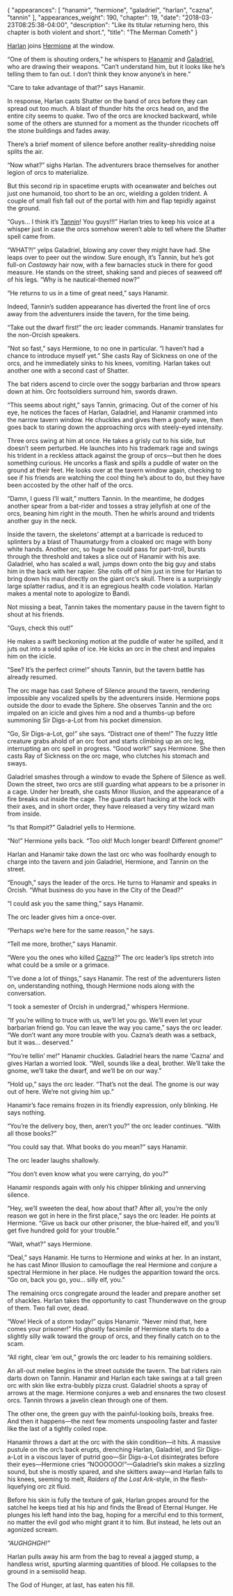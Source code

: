 {
    "appearances": [
        "hanamir",
        "hermione",
        "galadriel",
        "harlan",
        "cazna",
        "tannin"
    ],
    "appearances_weight": 190,
    "chapter": 19,
    "date": "2018-03-23T08:25:38-04:00",
    "description": "Like its titular returning hero, this chapter is both violent and short.",
    "title": "The Merman Cometh"
}

[Harlan](/characters/harlan/) joins [Hermione](/characters/hermione/) at the window. 

“One of them is shouting orders,” he whispers to [Hanamir](/characters/hanamir/) and [Galadriel](/characters/galadriel/), who are drawing their weapons. “Can’t understand him, but it looks like he’s telling them to fan out. I don’t think they know anyone’s in here.”

“Care to take advantage of that?” says Hanamir.

In response, Harlan casts Shatter on the band of orcs before they can spread out too much. A blast of thunder hits the orcs head on, and the entire city seems to quake. Two of the orcs are knocked backward, while some of the others are stunned for a moment as the thunder ricochets off the stone buildings and fades away. 

There’s a brief moment of silence before another reality-shredding noise splits the air. 

“Now what?” sighs Harlan. The adventurers brace themselves for another legion of orcs to materialize.

But this second rip in spacetime erupts with oceanwater and belches out just one humanoid, too short to be an orc, wielding a golden trident. A couple of small fish fall out of the portal with him and flap tepidly against the ground.

“Guys… I think it’s [Tannin](/characters/tannin/)! You guys!!!” Harlan tries to keep his voice at a whisper just in case the orcs somehow weren’t able to tell where the Shatter spell came from. 

“WHAT?!” yelps Galadriel, blowing any cover they might have had. She leaps over to peer out the window. Sure enough, it’s Tannin, but he’s got full-on *Castaway* hair now, with a few barnacles stuck in there for good measure. He stands on the street, shaking sand and pieces of seaweed off of his legs. “Why is he nautical-themed now?”

“He returns to us in a time of great need,” says Hanamir. 

Indeed, Tannin’s sudden appearance has diverted the front line of orcs away from the adventurers inside the tavern, for the time being. 

“Take out the dwarf first!” the orc leader commands. Hanamir translates for the non-Orcish speakers. 

“Not so fast,” says Hermione, to no one in particular. “I haven’t had a chance to introduce myself yet.” She casts Ray of Sickness on one of the orcs, and he immediately sinks to his knees, vomiting. Harlan takes out another one with a second cast of Shatter.

The bat riders ascend to circle over the soggy barbarian and throw spears down at him. Orc footsoldiers surround him, swords drawn. 

“This seems about right,” says Tannin, grimacing. Out of the corner of his eye, he notices the faces of Harlan, Galadriel, and Hanamir crammed into the narrow tavern window. He chuckles and gives them a goofy wave, then goes back to staring down the approaching orcs with steely-eyed intensity.

Three orcs swing at him at once. He takes a grisly cut to his side, but doesn’t seem perturbed. He launches into his trademark rage and swings his trident in a reckless attack against the group of orcs—but then he does something curious. He uncorks a flask and spills a puddle of water on the ground at their feet. He looks over at the tavern window again, checking to see if his friends are watching the cool thing he’s about to do, but they have been accosted by the other half of the orcs.

“Damn, I guess I’ll wait,” mutters Tannin. In the meantime, he dodges another spear from a bat-rider and tosses a stray jellyfish at one of the orcs, beaning him right in the mouth. Then he whirls around and tridents another guy in the neck.

Inside the tavern, the skeletons’ attempt at a barricade is reduced to splinters by a blast of Thaumaturgy from a cloaked orc mage with bony white hands. Another orc, so huge he could pass for part-troll, bursts through the threshold and takes a slice out of Hanamir with his axe. Galadriel, who has scaled a wall, jumps down onto the big guy and stabs him in the back with her rapier. She rolls off of him just in time for Harlan to bring down his maul directly on the giant orc’s skull. There is a surprisingly large splatter radius, and it is an egregious health code violation. Harlan makes a mental note to apologize to Bandi.

Not missing a beat, Tannin takes the momentary pause in the tavern fight to shout at his friends.

“Guys, check this out!”

He makes a swift beckoning motion at the puddle of water he spilled, and it juts out into a solid spike of ice. He kicks an orc in the chest and impales him on the icicle.

“See? It’s the perfect crime!” shouts Tannin, but the tavern battle has already resumed. 

The orc mage has cast Sphere of Silence around the tavern, rendering impossible any vocalized spells by the adventurers inside. Hermione pops outside the door to evade the Sphere. She observes Tannin and the orc impaled on an icicle and gives him a nod and a thumbs-up before summoning Sir Digs-a-Lot from his pocket dimension.

“Go, Sir Digs-a-Lot, go!” she says. “Distract one of them!” The fuzzy little creature grabs ahold of an orc foot and starts climbing up an orc leg, interrupting an orc spell in progress. “Good work!” says Hermione. She then casts Ray of Sickness on the orc mage, who clutches his stomach and sways.

Galadriel smashes through a window to evade the Sphere of Silence as well. Down the street, two orcs are still guarding what appears to be a prisoner in a cage. Under her breath, she casts Minor Illusion, and the appearance of a fire breaks out inside the cage. The guards start hacking at the lock with their axes, and in short order, they have released a very tiny wizard man from inside. 

“Is that Rompit?” Galadriel yells to Hermione.

“No!” Hermione yells back. “Too old! Much longer beard! Different gnome!”

Harlan and Hanamir take down the last orc who was foolhardy enough to charge into the tavern and join Galadriel, Hermione, and Tannin on the street. 

“Enough,” says the leader of the orcs. He turns to Hanamir and speaks in Orcish. “What business do you have in the City of the Dead?”

“I could ask you the same thing,” says Hanamir.

The orc leader gives him a once-over.

“Perhaps we’re here for the same reason,” he says.

“Tell me more, brother,” says Hanamir.

“Were you the ones who killed [Cazna](/characters/cazna/)?” The orc leader’s lips stretch into what could be a smile or a grimace. 

“I’ve done a lot of things,” says Hanamir. The rest of the adventurers listen on, understanding nothing, though Hermione nods along with the conversation.

“I took a semester of Orcish in undergrad,” whispers Hermione. 

“If you’re willing to truce with us, we’ll let you go. We’ll even let your barbarian friend go. You can leave the way you came,” says the orc leader. “We don’t want any more trouble with you. Cazna’s death was a setback, but it was… deserved.”

“You’re tellin’ me!” Hanamir chuckles. Galadriel hears the name ‘Cazna’ and gives Harlan a worried look. “Well, sounds like a deal, brother. We’ll take the gnome, we’ll take the dwarf, and we’ll be on our way.”

“Hold up,” says the orc leader. “That’s not the deal. The gnome is our way out of here. We’re not giving him up.”

Hanamir’s face remains frozen in its friendly expression, only blinking. He says nothing.

“You’re the delivery boy, then, aren’t you?” the orc leader continues. “With all those books?”

“You could say that. What books do you mean?” says Hanamir.

The orc leader laughs shallowly.

“You don’t even know what you were carrying, do you?” 

Hanamir responds again with only his chipper blinking and unnerving silence. 

“Hey, we’ll sweeten the deal, how about that? After all, you’re the only reason we got in here in the first place,” says the orc leader. He points at Hermione. “Give us back our other prisoner, the blue-haired elf, and you’ll get five hundred gold for your trouble.”

“Wait, what?” says Hermione.

“Deal,” says Hanamir. He turns to Hermione and winks at her. In an instant, he has cast Minor Illusion to camouflage the real Hermione and conjure a spectral Hermione in her place. He nudges the apparition toward the orcs. “Go on, back you go, you… silly elf, you.”

The remaining orcs congregate around the leader and prepare another set of shackles. Harlan takes the opportunity to cast Thunderwave on the group of them. Two fall over, dead.

“Wow! Heck of a storm today!” quips Hanamir. “Never mind that, here comes your prisoner!” His ghostly facsimile of Hermione starts to do a slightly silly walk toward the group of orcs, and they finally catch on to the scam. 

“All right, clear ‘em out,” growls the orc leader to his remaining soldiers. 

An all-out melee begins in the street outside the tavern. The bat riders rain darts down on Tannin. Hanamir and Harlan each take swings at a tall green orc with skin like extra-bubbly pizza crust. Galadriel shoots a spray of arrows at the mage. Hermione conjures a web and ensnares the two closest orcs. Tannin throws a javelin clean through one of them.

The other one, the green guy with the painful-looking boils, breaks free. And then it happens—the next few moments unspooling faster and faster like the last of a tightly coiled rope. 

Hanamir throws a dart at the orc with the skin condition—it hits. A massive pustule on the orc’s back erupts, drenching Harlan, Galadriel, and Sir Digs-a-Lot in a viscous layer of putrid goo—Sir Digs-a-Lot disintegrates before their eyes—Hermione cries “NOOOOOO!”—Galadriel’s skin makes a sizzling sound, but she is mostly spared, and she skitters away—and Harlan falls to his knees, seeming to melt, *Raiders of the Lost Ark*-style, in the flesh-liquefying orc zit fluid.

Before his skin is fully the texture of gak, Harlan gropes around for the satchel he keeps tied at his hip and finds the Bread of Eternal Hunger. He plunges his left hand into the bag, hoping for a merciful end to this torment, no matter the evil god who might grant it to him. But instead, he lets out an agonized scream.

*“AUGHGHGH!”*

Harlan pulls away his arm from the bag to reveal a jagged stump, a handless wrist, spurting alarming quantities of blood. He collapses to the ground in a semisolid heap.

The God of Hunger, at last, has eaten his fill.
